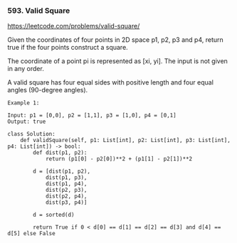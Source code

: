 ### 593. Valid Square

https://leetcode.com/problems/valid-square/

Given the coordinates of four points in 2D space p1, p2, p3 and p4, return true if the four points construct a square.

The coordinate of a point pi is represented as [xi, yi]. The input is not given in any order.

A valid square has four equal sides with positive length and four equal angles (90-degree angles).

```
Example 1:

Input: p1 = [0,0], p2 = [1,1], p3 = [1,0], p4 = [0,1]
Output: true
```

```
class Solution:
    def validSquare(self, p1: List[int], p2: List[int], p3: List[int], p4: List[int]) -> bool:
        def dist(p1, p2):
            return (p1[0] - p2[0])**2 + (p1[1] - p2[1])**2 
        
        d = [dist(p1, p2), 
            dist(p1, p3), 
            dist(p1, p4), 
            dist(p2, p3), 
            dist(p2, p4), 
            dist(p3, p4)]
        
        d = sorted(d) 
        
        return True if 0 < d[0] == d[1] == d[2] == d[3] and d[4] == d[5] else False 
```
